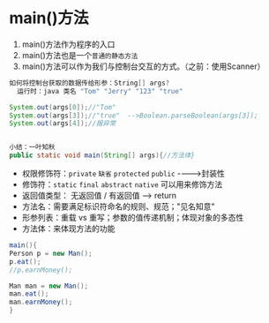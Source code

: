 # main()方法
1. main()方法作为程序的入口
2. main()方法也是一个`普通的静态方法`
3. main()方法可以作为我们与控制台交互的方式。（之前：使用Scanner）

  
```java
如何将控制台获取的数据传给形参：String[] args?
  运行时：java 类名 "Tom" "Jerry" "123" "true"

System.out(args[0]);//"Tom"
System.out(args[3]);//"true"  -->Boolean.parseBoolean(args[3]);
System.out(args[4]);//报异常


小结：一叶知秋
public static void main(String[] args){//方法体}
```

* 权限修饰符：`private` `缺省` `protected` `public` ---->封装性
* 修饰符：`static` `final`  `abstract` `native` 可以用来修饰方法
* 返回值类型： 无返回值 / 有返回值 --> return
* 方法名：需要满足标识符命名的规则、规范；"见名知意"
* 形参列表：重载 vs 重写；参数的值传递机制；体现对象的多态性
* 方法体：来体现方法的功能
```java
main(){
Person p = new Man();
p.eat();
//p.earnMoney();

Man man = new Man();
man.eat();
man.earnMoney();
}
```








